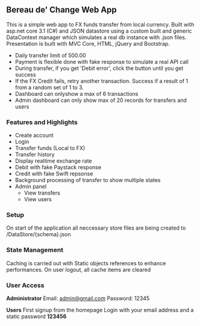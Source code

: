 ## Bereau de' Change Web App
This is a simple web app to FX funds transfer from local currency. Built with asp.net core 3.1 (C#) and JSON datastore using a custom built and generic DataContext manager which simulates a real db instance with .json files.
Presentation is built with MVC Core, HTML, jQuery and Bootstrap.

- Daily transfer limit of 500.00
- Payment is flexible done with fake response to simulate a real API call
- During transfer, if you get 'Debit error', click the button until you get success
- If the FX Credit fails, retry another transaction. Success if a result of 1 from a random set of 1 to 3.
- Dashboard can onlyshow a max of 6 transactions
- Admin dashboard can only show max of 20 records for transfers and users

### Features and Highlights
- Create account
- Login
- Transfer funds (Local to FX)
- Transfer history
- Display realtime exchange rate
- Debit with fake Paystack response
- Credit with fake Swift repsonse
- Background processing of transfer to show multiple states
- Admin panel
	- View transfers
	- View users

### Setup
On start of the application all neccessary store files are being created to /DataStore/{schema}.json

### State Management
Caching is carried out with Static objects references to enhance performances. On user logout, all cache items are cleared

### User Access
**Administrator**
Email: admin@gmail.com
Password: 12345

**Users**
First signup from the homepage
Login with your email address and a static password **123456**